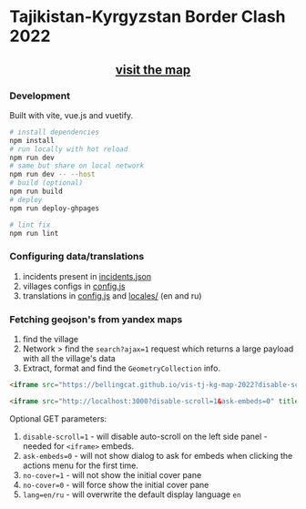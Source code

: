 # Tajikistan-Kyrgyzstan Border Clash 2022

<h2 align="center"><a href="https://bellingcat.github.io/vis-tj-kg-map-2022/">visit the map</a></h3>

### Development

Built with vite, vue.js and vuetify. 

```bash
# install dependencies
npm install
# run locally with hot reload
npm run dev
# same but share on local network
npm run dev -- --host
# build (optional)
npm run build
# deploy
npm run deploy-ghpages

# lint fix
npm run lint
```

### Configuring data/translations
1. incidents present in [incidents.json](/public/incidents.json)
2. villages configs in [config.js](config.js)
3. translations in [config.js](config.js) and [locales/](src/locales/) (en and ru)

### Fetching geojson's from yandex maps
1. find the village
2. Network > find the `search?ajax=1` request which returns a large payload with all the village's data
3. Extract, format and find the `GeometryCollection` info.


```html
<iframe src="https://bellingcat.github.io/vis-tj-kg-map-2022?disable-scroll=1&ask-embeds=0" title="Tajikistan-Kyrgyzstan Border Clash 2022 map" height="640" width="100%" allow="fullscreen; clipboard-write; "></iframe>

<iframe src="http://localhost:3000?disable-scroll=1&ask-embeds=0" title="Tajikistan-Kyrgyzstan Border Clash 2022 map" height="640" width="100%" allow="fullscreen; clipboard-write; "></iframe>
```

Optional GET parameters:
1. `disable-scroll=1` - will disable auto-scroll on the left side panel - needed for `<iframe>` embeds.
2. `ask-embeds=0` - will not show dialog to ask for embeds when clicking the actions menu for the first time.
3. `no-cover=1` - will not show the initial cover pane
3. `no-cover=0` - will force show the initial cover pane
3. `lang=en/ru` - will overwrite the default display language `en`